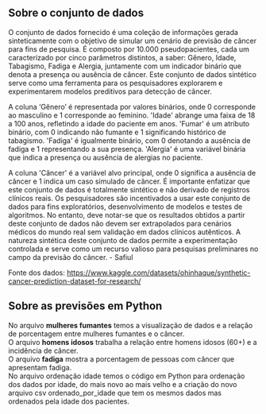 ## Sobre o conjunto de dados

O conjunto de dados fornecido é uma coleção de informações gerada sinteticamente com o objetivo de simular um cenário de previsão de câncer para fins de pesquisa. É composto por 10.000 pseudopacientes, cada um caracterizado por cinco parâmetros distintos, a saber: Gênero, Idade, Tabagismo, Fadiga e Alergia, juntamente com um indicador binário que denota a presença ou ausência de câncer. Este conjunto de dados sintético serve como uma ferramenta para os pesquisadores explorarem e experimentarem modelos preditivos para detecção de câncer.

A coluna ‘Gênero’ é representada por valores binários, onde 0 corresponde ao masculino e 1 corresponde ao feminino. 'Idade' abrange uma faixa de 18 a 100 anos, refletindo a idade do paciente em anos. 'Fumar' é um atributo binário, com 0 indicando não fumante e 1 significando histórico de tabagismo. 'Fadiga' é igualmente binário, com 0 denotando a ausência de fadiga e 1 representando a sua presença. 'Alergia' é uma variável binária que indica a presença ou ausência de alergias no paciente.

A coluna 'Câncer' é a variável alvo principal, onde 0 significa a ausência de câncer e 1 indica um caso simulado de câncer. É importante enfatizar que este conjunto de dados é totalmente sintético e não derivado de registros clínicos reais. Os pesquisadores são incentivados a usar este conjunto de dados para fins exploratórios, desenvolvimento de modelos e testes de algoritmos. No entanto, deve notar-se que os resultados obtidos a partir deste conjunto de dados não devem ser extrapolados para cenários médicos do mundo real sem validação em dados clínicos autênticos. A natureza sintética deste conjunto de dados permite a experimentação controlada e serve como um recurso valioso para pesquisas preliminares no campo da previsão do câncer. - Safiul

Fonte dos dados: https://www.kaggle.com/datasets/ohinhaque/synthetic-cancer-prediction-dataset-for-research/

## Sobre as previsões em Python

No arquivo **mulheres fumantes** temos a visualização de dados e a relação de porcentagem entre mulheres fumantes e o câncer.
<br>
O arquivo **homens idosos** trabalha a relação entre homens idosos (60+) e a incidência de câncer.
<br>
O arquivo **fadiga** mostra a porcentagem de pessoas com câncer que apresentam fadiga.
<br>
No arquivo ordenação idade temos o código em Python para ordenação dos dados por idade, do mais novo ao mais velho e a criação do novo arquivo csv ordenado_por_idade que tem os mesmos dados mas ordenados pela idade dos pacientes.
